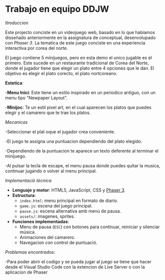 # Trabajo en equipo DDJW

*Itroduccion*

Este projecto conciste en un videojuego web, basado en lo que habiamos disseñado anteriormente en la assignatura de conceptual, desenvolupado con *Phaser 3*. La tematica de este juego conciste en una experiencia interactiva por corea del norte.

El juego contiene 5 minijuegos, pero en esta demo el unico jugable es el primero. Este sucede en un restaurante tradicional de Corea del Norte, donde el jugador tiene que elegir un plato entre 4 opciones que le dan. El objetivo es elegir el plato corecto, el plato nortcoreano.

**Estetica**: 

  -**Menu Inici**: Este tiene un estilo inspirado en un periodico antiguo, con un menu tipo "Newpaper Layout".
  
  -**Minijoc**: Te un estil pixel art, en el cual aparecen los platos que puedes elegir y el camarero que te trae los platos.
  

*Mecanicas* 

  -Seleccionar el plat oque el jugador crea conveniente.
 
  -El juego te assigna una puntuacion dependiendo del plato elegido.
  
  -Dependiendo de la puntuacion te aparece un texto deferente al terminar el minijuego.
  
  -Al pulsar la tecla de escape, el menu pausa donde puedes quitar la musica, continuar jugando o volver al menu principal.

*Implementació tècnica*

- **Lenguaje y motor**: HTML5, JavaScript, CSS y [Phaser 3](https://phaser.io).
- **Estructura**:
  - `index.html`: menu principal en formato de diario.
  - `game.js`: escena del juego principal.
  - `pause.js`: escena alternativa amb menú de pausa.
  - `assets/`: imagenes, sprites.
- **Funciones implementadas**:
  - Menu de pausa (`ESC`) con botones para continuar, reiniciar y silenciar música.
  - Animaciones del camarero.
  - Navegacion con control de puntuació.

*Problemas encontrados*:

  -Para poder abrir el codigo y se pueda jugar al juego se tiene que hacer desde el Visual Studio Code con la extencion de Live Server o con la aplicacion de   Phaser
